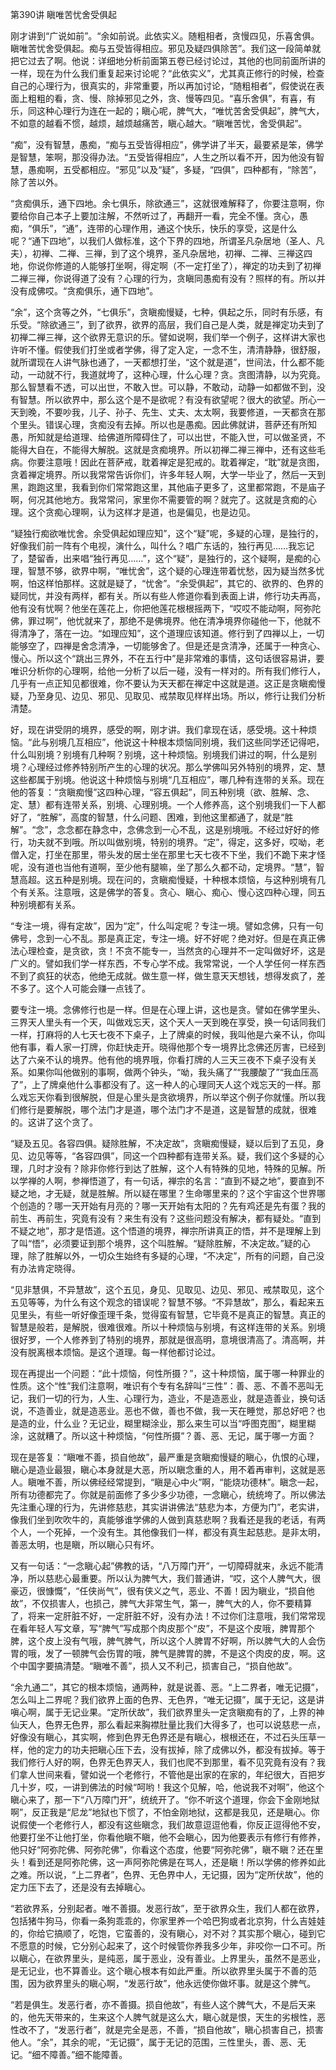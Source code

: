 第390讲 瞋唯苦忧舍受俱起

刚才讲到“广说如前”。“余如前说。此依实义。随粗相者，贪慢四见，乐喜舍俱。瞋唯苦忧舍受俱起。痴与五受皆得相应。邪见及疑四俱除苦”。我们这一段简单就把它过去了啊。他说：详细地分析前面第五卷已经讨论过，其他的也同前面所讲的一样，现在为什么我们重复起来讨论呢？“此依实义”，尤其真正修行的时候，检查自己的心理行为，很真实的，非常重要，所以再加讨论，“随粗相者”，假使说在表面上粗粗的看，贪、慢、除掉邪见之外，贪、慢等四见。“喜乐舍俱”，有喜，有乐，同这种心理行为连在一起的；瞋心呢，脾气大，“唯忧苦舍受俱起”，脾气大，不如意的越看不惯，越烦，越烦越痛苦，瞋心越大。“瞋唯苦忧，舍受俱起”。

“痴”，没有智慧，愚痴，“痴与五受皆得相应”，佛学讲了半天，最要紧是笨，佛学是智慧，笨啊，那没得办法。“五受皆得相应”，人生之所以看不开，因为他没有智慧，愚痴啊，五受都相应。“邪见”以及“疑”，多疑，“四俱”，四种都有，“除苦”，除了苦以外。

“贪痴俱乐，通下四地。余七俱乐，除欲通三”，这就很难解释了，你要注意啊，你要给你自己本子上要加注解，不然听过了，再翻开一看，完全不懂。贪心，愚痴，“俱乐”，“通”，连带的心理作用，通这个快乐，快乐的享受，这是什么呢？“通下四地”，以我们人做标准，这个下界的四地，所谓圣凡杂居地（圣人、凡夫），初禅、二禅、三禅，到了这个境界，圣凡杂居地，初禅、二禅、三禅这四地，你说你修道的人能够打坐啊，得定啊（不一定打坐了），禅定的功夫到了初禅二禅三禅，你说得道了没有？心理的行为，贪瞋同愚痴有没有？照样的有。所以并没有成佛哎。“贪痴俱乐，通下四地”。

“余”，这个贪等之外，“七俱乐”，贪瞋痴慢疑，七种，俱起之乐，同时有乐感，有乐受。“除欲通三”，到了欲界，欲界的高层，我们自己是人类，就是禅定功夫到了初禅二禅三禅，这个欲界无意识的乐。譬如说啊，我们举一个例子，这样讲大家也许听不懂。假使我们打坐或者学佛，得了定入定，一念不生，清清静静，很舒服，就所谓现在人讲气脉也通了，一天都想打坐，“这个就是道”，世间法，什么都不能动，一动就不行，我道就垮了，这种心理，什么心理？贪。贪图清静，以为究竟。那么智慧看不透，可以出世，不敢入世。可以静，不敢动，动静一如都做不到，没有智慧。所以欲界中，那么这个是不是欲呢？有没有欲望呢？很大的欲望。所心一天到晚，不要吵我，儿子、孙子、先生、丈夫、太太啊，我要修道，一天都贪在那个里头。错误心理，贪痴没有去掉。所以也是愚痴。因此佛就讲，菩萨还有所知愚，所知就是给道理、给佛道所障碍住了，可以出世，不能入世，可以做圣贤，不能得大自在，不能得大解脱。这就是贪痴境界。所以初禅二禅三禅中，还有这些毛病。你要注意哦！因此在菩萨戒，耽着禅定是犯戒的。耽着禅定，“耽”就是贪图，贪着禅定境界。所以我常常告诉你们，许多年轻人啊，大学一毕业了，然后一天到黑，跑跑这里，我看到你们常常跑这里，其他庙子更多了，这里都常跑，不是庙子啊，何况其他地方。我常常问，家里你不需要管的啊？就完了。这就是贪痴的心理。这个贪痴心理啊，认为这样才是道，也是偏见，也是边见。

“疑独行痴欲唯忧舍。余受俱起如理应知”，这个“疑”呢，多疑的心理，是独行的，好像我们前一阵有个电视，演什么，叫什么？唱广东话的，独行再见……我忘记了，楚留香，出来唱“独行再见……”，这个“疑”，是独行的，这个疑啊，是痴的心理，智慧不够，欲界中啊，“唯忧舍”，这个疑的心理连带着忧愁，因为疑当然多忧啊，怕这样怕那样。这就是疑了，“忧舍”。“余受俱起”，其它的、欲界的、色界的疑同忧，并没有两样，都有关。所以有些人修道你看到表面上讲，修行功夫再高，他有没有忧啊？他坐在莲花上，你把他莲花根根摇两下，“哎哎不能动啊，阿弥陀佛，罪过啊”，他忧就来了，那绝不是佛境界。他在清净境界你碰他一下，他就不得清净了，落在一边。“如理应知”，这个道理应该知道。修行到了四禅以上，一切能够空了，四禅是舍念清净，一切能够舍了。但是还是贪清净，还属于一种贪心、慢心。所以这个“跳出三界外，不在五行中”是非常难的事情，这句话很容易讲，要唯识分析你的心理啊，给他一分析了以后一碰，没有一样对的。所有我们修行人，几乎有一点正知见都很难，你不要认为天天都在禅定中这就是道。这正是贪瞋痴慢疑，乃至身见、边见、邪见、见取见、戒禁取见样样出场。所以，修行让我们分析清楚。

好，现在讲受阴的境界，感受的啊，刚才讲。我们拿现在话，感受境。这十种烦恼。“此与别境几互相应”，他说这十种根本烦恼同别境，我们这些同学还记得吧，什么叫别境？别境有几种啊？别境，这十种烦恼。别境我们讲过的啊，什么是别境？心理经过修养特别所产生的心理的状况。那么学佛叫另外特别的境界，定、慧这些都属于别境。他说这十种烦恼与别境“几互相应”，哪几种有连带的关系。现在他的答复：“贪瞋痴慢”这四种心理，“容五俱起”，同五种别境（欲、胜解、念、定、慧）都有连带关系，别境、心理别境。一个人修养高，这个别境我们一下人都好了，“胜解”，高度的智慧，什么问题、困难，到他这里都通了，就是“胜解”。“念”，念念都在静念中，念佛念到一心不乱，这是别境哦。不经过好好的修行，功夫就不到哦。所以叫做别境，特别的境界。“定”，得定，这多好，哎呦，老僧入定，打坐在那里，带头发的居士坐在那里七天七夜不下坐，我们不跪下来才怪呢，没有道也当他有道啊，至少他有腿嘛，坐了那么久都不动，定境界。“慧”，智慧高超。这五种是别境。现在问的，贪瞋痴慢疑，十种根本烦恼，与这种别境有几个有关系。注意哦，这是佛学的答复。贪心、瞋心、痴心、慢心这四种心理，同五种别境都有关系。

“专注一境，得有定故”，因为“定”，什么叫定呢？专注一境。譬如念佛，只有一句佛号，念到一心不乱。那是真正定，专注一境。好不好呢？绝对好。但是在真正佛法心理检查，是贪欲，贪！不贪不能专一，当然贪的心理并不一定叫做好坏，这是广义的。譬如我们学一样东西，不专心学不成。我常常说，一个人学任何一样东西不到了疯狂的状态，他绝无成就。做生意一样，做生意天天想钱，想得发疯了，差不多了。这个人可能会赚一点钱了。

要专注一境。念佛修行也是一样。但是在心理上讲，这也是贪。譬如在佛学里头、三界天人里头有一个天，叫做戏忘天，这个天人一天到晚在享受，换一句话同我们一样，打麻将的人七天七夜不下桌子，上了牌桌的时候，我叫他是六亲不认，你叫他有事，看人家一打牌，你赶快走开。晓得他那个专一境界比念佛还厉害，已经到达了六亲不认的境界。他有他的境界哦，你看打牌的人三天三夜不下桌子没有关系。如果你叫他做别的事啊，做两个钟头，“呦，我头痛了”“我腰酸了”“我血压高了”，上了牌桌他什么事都没有了。这一种人的心理同天人这个戏忘天的一样。那么戏忘天你看到很解脱，但是心里头是贪欲境界，所以举这个例子你就懂。所以我们修行是要解脱，哪个法门才是道，哪个法门才不是道，这是智慧的成就，很难的。这讲了这个贪了。

“疑及五见。各容四俱。疑除胜解，不决定故”，贪瞋痴慢疑，疑以后到了五见，身见、边见等等，“各容四俱”，同这一个四种都有连带关系。疑，我们这个多疑的心理，几时才没有？除非你修行到达了胜解，这个人有特殊的见地，特殊的见解。所以学禅的人啊，参禅悟道了，有一句话，禅宗的名言：“直到不疑之地”，要直到不疑之地，才无疑，就是胜解。所以疑在哪里？生命哪里来的？这个宇宙这个世界哪个创造的？哪一天开始有月亮的？哪一天开始有太阳的？先有鸡还是先有蛋？我的前生、再前生，究竟有没有？来生有没有？这些问题没有解决，都有疑处。“直到不疑之地”，那才是悟道。这个悟道的境界，禅宗所讲真正的悟，并不是理解上到了叫“悟”，必须要证到那个境界，这个叫胜解。“疑除胜解，不决定故。”疑的心理，除了胜解以外，一切众生始终有多疑的心理，“不决定”，所有的问题，自己没有办法肯定晓得。

“见非慧俱，不异慧故”，这个五见，身见、见取见、边见、邪见、戒禁取见，这个五见等等，为什么有这个观念的错误呢？智慧不够。“不异慧故”，那么，看起来五见里头，有些一听好像歪理千条，觉得蛮有智慧，它毕竟不是真正的智慧。真正的智慧是般若，是解脱，很难很难。所以十种烦恼与别境，有这样连带的关系。别境很好罗，一个人修养到了特别的境界，那就是很高明，意境很清高了。清高啊，并没有脱离根本烦恼。是这个道理。每一样他都讨论过。

现在再提出一个问题：“此十烦恼，何性所摄？”，这十种烦恼，属于哪一种罪业的性质。这个“性”我们注意啊，唯识有个专有名辞叫“三性”：善、恶、不善不恶叫无记，我们一切的行为，人生、心理行为，造业，不是造恶业，就是造善业，换句话说，不造善业，就是造恶业。恶也不做，善也不做，我一天在睡觉，那总好吧？也是造的业，什么业？无记业，糊里糊涂业，那么来生可以当“呼图克图”，糊里糊涂，这就糟了。所以这十种烦恼，“何性所摄”？善、恶、无记，属于哪一方面？

现在是答复：“瞋唯不善，损自他故”，最严重是贪瞋痴慢疑的瞋心，仇恨的心理，瞋心是造业最狠，瞋心本身就是大恶，所以瞋念重的人，用不着再审判，这就是恶人。瞋唯不善，所以佛经经常提到，“瞋是心中火”啊，“能烧功德林”。瞋念一起，所有功德都完了。你就是前面修了多少多少功德，一念瞋心，统统垮了。所以佛法先注重心理的行为，先讲修慈悲，其实讲讲佛法“慈悲为本，方便为门”，老实讲，像我们坐到吹吹牛的，真能够谁学佛的人做到真慈悲啊？我看还是我的老话，有两个人，一个死掉，一个没有生。其他像我们一样，都没有真生起慈悲。是非太明，善恶太明，也是瞋，所以瞋心只有坏。

又有一句话：“一念瞋心起”佛教的话，“八万障门开”，一切障碍就来，永远不能清净，所以慈悲心最重要。所以认为脾气大，我们普通讲，“哎，这个人脾气大，很豪迈，很慷慨”，“任侠尚气”，很有侠义之气，恶业、不善！因为瞋业，“损自他故”，不仅损害人，也损己，脾气大非常生气，第一，脾气大的人，你不要精算了，将来一定肝脏不好，一定肝脏不好，没有办法！不过你们注意哦，我们常常现在看年轻人写文章，写“脾气”写成那个肉皮那个“皮”，不是这个皮哦，脾胃那个脾，这个皮上没有气哦，脾气脾气，所以这个人脾胃不好啊，所以脾气大的人会伤胃的哦，发了一顿脾气会伤胃的哦，脾气是脾胃的脾，不是这个肉皮的皮，啊。这个中国字要搞清楚。“瞋唯不善”，损人又不利己，损害自己，“损自他故”。

“余九通二”，其它的根本烦恼，通两种，就是说善、恶。“上二界者，唯无记摄”，怎么叫上二界呢？我们欲界上面的色界、无色界，“唯无记摄”，属于无记，这是讲嗔心啊，属于无记业果。“定所伏故”，我们欲界里头一定贪瞋痴有的了，上界的神仙天人，色界无色界，那么看起来胸襟肚量比我们大得多了，也可以说慈悲一点，好像没有瞋心，其实啊，修到色界无色界还是有瞋心，根根还在，不过石头压草一样，他的定力的功夫把瞋心压下去，没有拔掉，除了成佛以外，都没有拔掉。等于我们修行人好的啊，色界无色界天人，我们也爬不到那里，看不见究竟有没有？我们拿人世间来看，譬如说一个老修行，不管他是出家的在家的，年纪很大，百把岁几十岁，哎，一讲到佛法的时候“呵哟！我这个见解，哈，他说我不对啊”，他这个瞋心来了，那一下“八万障门开”，统统开了。“你不听这个道理，你会下金刚地狱啊”，反正我是“尼龙”地狱也下惯了，不怕金刚地狱，这都是我见，还是瞋心。你说假使一个老修行人，都没有这些瞋念，我们故意逗逗他看，你反正逗得他不安，他要打坐不让他打坐，你看他瞋不瞋，他不会瞋心，因为他要表示有修行有修养，他只好“阿弥陀佛、阿弥陀佛”，你看这个态度，他要“阿弥陀佛”，瞋不瞋？还在里头！看到还是阿弥陀佛，这一声阿弥陀佛是在骂人，还是瞋！所以学佛的修养如此之难。所以说，“上二界者”，色界、无色界中人，无记摄，因为“定所伏故”，他的定力压下去了，还是没有去掉瞋心。

“若欲界系，分别起者。唯不善摄。发恶行故”，至于欲界众生，我们人都在欲界，包括猪牛狗马，你看一条狗乖乖的，你家里养一个哈巴狗或者北京狗，什么吉娃娃的，你给它搞顺了，吃饱，它蛮善的，没有瞋心，对不对？其实那个瞋心，碰到它不愿意的时候，它分别心起来了，这个时候管你养我多少年，非咬你一口不可。所以瞋心，在欲界里头，是纯恶，属于恶业，没有善业。上界里头，虽然不是恶业，是无记业，也不算善业。这个瞋心根本有如此严重。所以欲界里头属于不善的范围，因为欲界里头的瞋心啊，“发恶行故”，他永远使你做坏事。就是这个脾气。

“若是俱生。发恶行者，亦不善摄。损自他故”，有些人这个脾气大，不是后天来的，他先天带来的，生来这个人脾气就是这么大，瞋心就是恨，天生的劣根性，恶性改不了，“发恶行者”，就是完全是恶，不善，“损自他故”，瞋心损害自己，损害他人。“余”，其余的呢，“无记摄”，属于无记的范围，三性里头，善、恶、无记。“细不障善。”细不能障善。


